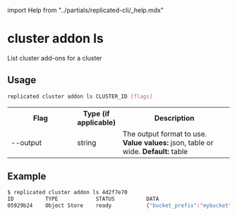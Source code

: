 import Help from "../partials/replicated-cli/_help.mdx"

# cluster addon ls

List cluster add-ons for a cluster

## Usage

```bash
replicated cluster addon ls CLUSTER_ID [flags]
```

  <table>
  <tr>
    <th width="30%">Flag</th>
    <th width="20%">Type (if applicable)</th>
    <th width="50%">Description</th>
  </tr>
  <tr>
    <td>--output</td>
    <td>string</td>
    <td>The output format to use. <strong>Value values:</strong> json, table or wide. <strong>Default:</strong> table</td>
  </tr>
  <Help/>
</table>

## Example

```bash
$ replicated cluster addon ls 4d2f7e70
ID          TYPE            STATUS          DATA
05929b24    Object Store    ready           {"bucket_prefix":"mybucket","bucket_name":"mybucket-05929b24-cmx","service_account_namespace":"cmx","service_account_name":"mybucket-05929b24-cmx","service_account_name_read_only":"mybucket-05929b24-cmx-ro"}
```
